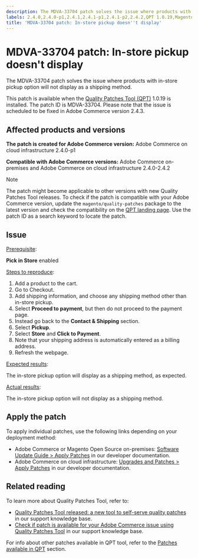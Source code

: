 ```yaml
---
description: The MDVA-33704 patch solves the issue where products with in-store pickup option will not display as a shipping method.
labels: 2.4.0,2.4.0-p1,2.4.1,2.4.1-p1,2.4.1-p2,2.4.2,QPT 1.0.19,Magento Commerce,Magento Commerce Cloud,Quality Patches Tool,cart,checkout,in-store pickup,shipping method,Adobe Commerce,cloud infrastructure,on-premises,quality patches for Adobe Commerce,Magento Open Source
title: 'MDVA-33704 patch: In-store pickup doesn''t display'
---
```


# MDVA-33704 patch: In-store pickup doesn't display

The MDVA-33704 patch solves the issue where products with in-store pickup option will not display as a shipping method.

This patch is available when the [Quality Patches Tool (QPT)](https://support.magento.com/hc/en-us/articles/360047139492) 1.0.19 is installed. The patch ID is MDVA-33704. Please note that the issue is scheduled to be fixed in Adobe Commerce version 2.4.3.

## Affected products and versions

 **The patch is created for Adobe Commerce version:** Adobe Commerce on cloud infrastructure 2.4.0-p1

 **Compatible with Adobe Commerce versions:** Adobe Commerce on-premises and Adobe Commerce on cloud infrastructure 2.4.0-2.4.2

>[!NOTE]
>
>The patch might become applicable to other versions with new Quality Patches Tool releases. To check if the patch is compatible with your Adobe Commerce version, update the `magento/quality-patches` package to the latest version and check the compatibility on the [QPT landing page](https://devdocs.magento.com/quality-patches/tool.html#patch-grid). Use the patch ID as a search keyword to locate the patch.

## Issue

<u>Prerequisite</u>:<br>

**Pick in Store** enabled

<u>Steps to reproduce</u>:

1. Add a product to the cart.
1. Go to Checkout.
1. Add shipping information, and choose any shipping method other than in-store pickup.
1. Select **Proceed to payment**, but then do not proceed to the payment page.
1. Instead go back to the **Contact & Shipping** section.
1. Select **Pickup**.
1. Select **Store** and **Click to Payment**.
1. Note that your shipping address is automatically entered as a billing address.
1. Refresh the webpage.

<u>Expected results</u>:

The in-store pickup option will display as a shipping method, as expected.

<u>Actual results</u>:

The in-store pickup option will not display as a shipping method.

## Apply the patch

To apply individual patches, use the following links depending on your deployment method:

* Adobe Commerce or Magento Open Source on-premises: [Software Update Guide > Apply Patches](https://devdocs.magento.com/guides/v2.4/comp-mgr/patching/mqp.html) in our developer documentation.
* Adobe Commerce on cloud infrastructure: [Upgrades and Patches > Apply Patches](https://devdocs.magento.com/cloud/project/project-patch.html) in our developer documentation.

## Related reading

To learn more about Quality Patches Tool, refer to:

* [Quality Patches Tool released: a new tool to self-serve quality patches](https://support.magento.com/hc/en-us/articles/360047139492) in our support knowledge base.
* [Check if patch is available for your Adobe Commerce issue using Quality Patches Tool](https://support.magento.com/hc/en-us/articles/360047125252) in our support knowledge base.

For info about other patches available in QPT tool, refer to the [Patches available in QPT](https://support.magento.com/hc/en-us/sections/360010506631-Patches-available-in-QPT-tool-) section.